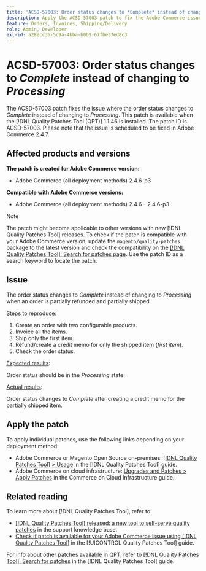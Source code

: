 ```yaml
---
title: 'ACSD-57003: Order status changes to *Complete* instead of changing to *Processing*'
description: Apply the ACSD-57003 patch to fix the Adobe Commerce issue where the order status changes to *Complete* instead of changing to *Processing*.
feature: Orders, Invoices, Shipping/Delivery
role: Admin, Developer
exl-id: a28ecc35-5c9a-4bba-b0b9-67fbe37ed8c3
---
```

# ACSD-57003: Order status changes to *Complete* instead of changing to *Processing*

The ACSD-57003 patch fixes the issue where the order status changes to *Complete* instead of changing to *Processing*. This patch is available when the [!DNL Quality Patches Tool (QPT)] 1.1.46 is installed. The patch ID is ACSD-57003. Please note that the issue is scheduled to be fixed in Adobe Commerce 2.4.7.

## Affected products and versions

**The patch is created for Adobe Commerce version:**

* Adobe Commerce (all deployment methods) 2.4.6-p3

**Compatible with Adobe Commerce versions:**

* Adobe Commerce (all deployment methods) 2.4.6 - 2.4.6-p3

>[!NOTE]
>
>The patch might become applicable to other versions with new [!DNL Quality Patches Tool] releases. To check if the patch is compatible with your Adobe Commerce version, update the `magento/quality-patches` package to the latest version and check the compatibility on the [[!DNL Quality Patches Tool]: Search for patches page](https://experienceleague.adobe.com/tools/commerce-quality-patches/index.html). Use the patch ID as a search keyword to locate the patch.

## Issue

The order status changes to *Complete* instead of changing to *Processing* when an order is partially refunded and partially shipped.

<u>Steps to reproduce</u>:

1. Create an order with two configurable products.
1. Invoice all the items.
1. Ship only the first item.
1. Refund/create a credit memo for only the shipped item (*first item*).
1. Check the order status. 

<u>Expected results</u>:

Order status should be in the _Processing_ state.

<u>Actual results</u>:

Order status changes to *Complete* after creating a credit memo for the partially shipped item.

## Apply the patch

To apply individual patches, use the following links depending on your deployment method:

* Adobe Commerce or Magento Open Source on-premises: [[!DNL Quality Patches Tool] > Usage](/help/tools/quality-patches-tool/usage.md) in the [!DNL Quality Patches Tool] guide.
* Adobe Commerce on cloud infrastructure: [Upgrades and Patches > Apply Patches](https://experienceleague.adobe.com/docs/commerce-cloud-service/user-guide/develop/upgrade/apply-patches.html) in the Commerce on Cloud Infrastructure guide.

## Related reading

To learn more about [!DNL Quality Patches Tool], refer to:

* [[!DNL Quality Patches Tool] released: a new tool to self-serve quality patches](https://experienceleague.adobe.com/en/docs/commerce-knowledge-base/kb/announcements/commerce-announcements/magento-quality-patches-released-new-tool-to-self-serve-quality-patches) in the support knowledge base.
* [Check if patch is available for your Adobe Commerce issue using [!DNL Quality Patches Tool]](/help/tools/quality-patches-tool/patches-available-in-qpt/check-patch-for-magento-issue-with-magento-quality-patches.md) in the [!UICONTROL Quality Patches Tool] guide.


For info about other patches available in QPT, refer to [[!DNL Quality Patches Tool]: Search for patches](https://experienceleague.adobe.com/tools/commerce-quality-patches/index.html) in the [!DNL Quality Patches Tool] guide.
